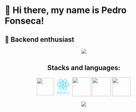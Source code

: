 <h1> 📌 Hi there, my name is Pedro Fonseca! </h1>
<h2> 🚀 Backend enthusiast </h2>

<div align="center">
  <img height="180em" src="https://github-readme-stats.vercel.app/api?username=pedrofnseca&show_icons=true&theme=dark&include_all_commits=true&count_private=true"/>
</div>

<div align="center" display: "inline_block">
<h2>Stacks and languages:</h2>
<img align="center" height="55" width="55" src="https://img.icons8.com/fluency/2x/node-js.png" >
<img align="center" height="50" width="50" src="https://raw.githubusercontent.com/devicons/devicon/master/icons/react/react-original-wordmark.svg" >
<img align="center" height="60" width="60" src="https://img.icons8.com/color/2x/javascript.png" >
<img align="center" height="60" width="60" src="https://img.icons8.com/color/2x/python.png" >
<img align="center" height="60" width="60" src="https://img.icons8.com/color/2x/mysql-logo.png" >
</div>

<br>

<div align="center">
<img height="180em" src="https://github-readme-stats.vercel.app/api/top-langs/?username=pedrofnseca&layout=compact&langs_count=7&theme=dark"/>
</div>
